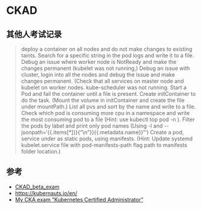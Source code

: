 # CKAD

## 其他人考试记录

> deploy a container on all nodes and do not make changes to existing taints.
> Search for a specific string in the pod logs and write it to a file.
> Debug an issue where worker node is NotReady and make the changes permanent (kubelet was not running,)
> Debug an issue with cluster, login into all the nodes and debug the issue and make changes permanent. (Check that all services on master node and kubelet on worker nodes. kube-scheduler was not running.
> Start a Pod and fail the container until a file is present. Create initContainer to do the task. (Mount the volume in initContainer and create the file under mountPath.)
> List all pvs and sort by the name and write to a file.
> Check which pod is consuming more cpu in a namespace and write the most consuming pod to a file (Hint: use kubectl top pod -n <namespace>).
> Filter the pods by label and print only pod names (Using -l <label> and --jsonpath=‘{{.items[*]}}{“\n”}}{{.metadata.name}}“’)
> Create a pod, service under as static pods, using manifests. (Hint: Update systemd kubelet.service file with pod-manifests-path flag path to manifests folder location.)

## 参考

* [CKAD_beta_exam](https://kubernetes.slack.com/messages/DAP1J9139/convo/DAP1J9139-1526007023.000136/)
* <https://kubernauts.io/en/>
* [My CKA exam “Kubernetes Certified Administrator”](https://medium.com/@walidshaari/kubernetes-certified-administrator-cka-43a25ca4c61c)